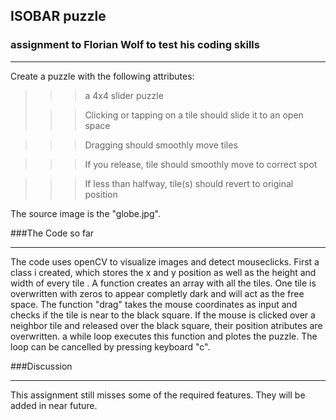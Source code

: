 ## ISOBAR puzzle
### assignment to Florian Wolf to test his coding skills
---
Create a puzzle with the following attributes:
>>> a 4x4 slider puzzle
>
>>> Clicking or tapping on a tile should slide it to an open space

>>>Dragging should smoothly move tiles

>>>If you release, tile should smoothly move to correct spot

>>>If less than halfway, tile(s) should revert to original position

The source image is the "globe.jpg".

###The Code so far

-----
The code uses openCV to visualize images and detect mouseclicks.
First a class i created, which stores the x and y position as well as the height and width of every tile . A function creates an array with all the tiles. One tile is overwritten with zeros to appear completly dark and will act as the free space.
The function "drag" takes the mouse coordinates as input and checks if the tile is near to the black square. If the mouse is clicked over a neighbor tile and released over the black square, their position atributes are overwritten. a while loop executes this function and plotes the puzzle. The loop can be cancelled by pressing keyboard "c".

###Discussion

---

This assignment still misses some of the required features. They will be added in near future.
